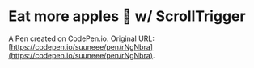 # Eat more apples 🍏 w/ ScrollTrigger

A Pen created on CodePen.io. Original URL: [https://codepen.io/suuneee/pen/rNgNbra](https://codepen.io/suuneee/pen/rNgNbra).

